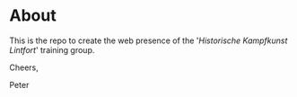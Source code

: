 # About
 This is the repo to create the web presence of the '*Historische Kampfkunst Lintfort*' training group.

Cheers,

Peter